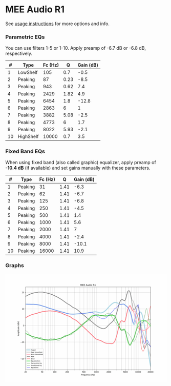# MEE Audio R1
See [usage instructions](https://github.com/jaakkopasanen/AutoEq#usage) for more options and info.

### Parametric EQs
You can use filters 1-5 or 1-10. Apply preamp of -6.7 dB or -6.8 dB, respectively.

|   # | Type      |   Fc (Hz) |    Q |   Gain (dB) |
|-----|-----------|-----------|------|-------------|
|   1 | LowShelf  |       105 | 0.7  |        -0.5 |
|   2 | Peaking   |        87 | 0.23 |        -8.5 |
|   3 | Peaking   |       943 | 0.62 |         7.4 |
|   4 | Peaking   |      2429 | 1.82 |         4.9 |
|   5 | Peaking   |      6454 | 1.8  |       -12.8 |
|   6 | Peaking   |      2863 | 6    |         1   |
|   7 | Peaking   |      3882 | 5.08 |        -2.5 |
|   8 | Peaking   |      4773 | 6    |         1.7 |
|   9 | Peaking   |      8022 | 5.93 |        -2.1 |
|  10 | HighShelf |     10000 | 0.7  |         3.5 |

### Fixed Band EQs
When using fixed band (also called graphic) equalizer, apply preamp of **-10.4 dB** (if available) and set gains manually with these parameters.

|   # | Type    |   Fc (Hz) |    Q |   Gain (dB) |
|-----|---------|-----------|------|-------------|
|   1 | Peaking |        31 | 1.41 |        -6.3 |
|   2 | Peaking |        62 | 1.41 |        -6.7 |
|   3 | Peaking |       125 | 1.41 |        -6.8 |
|   4 | Peaking |       250 | 1.41 |        -4.5 |
|   5 | Peaking |       500 | 1.41 |         1.4 |
|   6 | Peaking |      1000 | 1.41 |         5.6 |
|   7 | Peaking |      2000 | 1.41 |         7   |
|   8 | Peaking |      4000 | 1.41 |        -2.4 |
|   9 | Peaking |      8000 | 1.41 |       -10.1 |
|  10 | Peaking |     16000 | 1.41 |        10.9 |

### Graphs
![](./MEE%20Audio%20R1.png)
